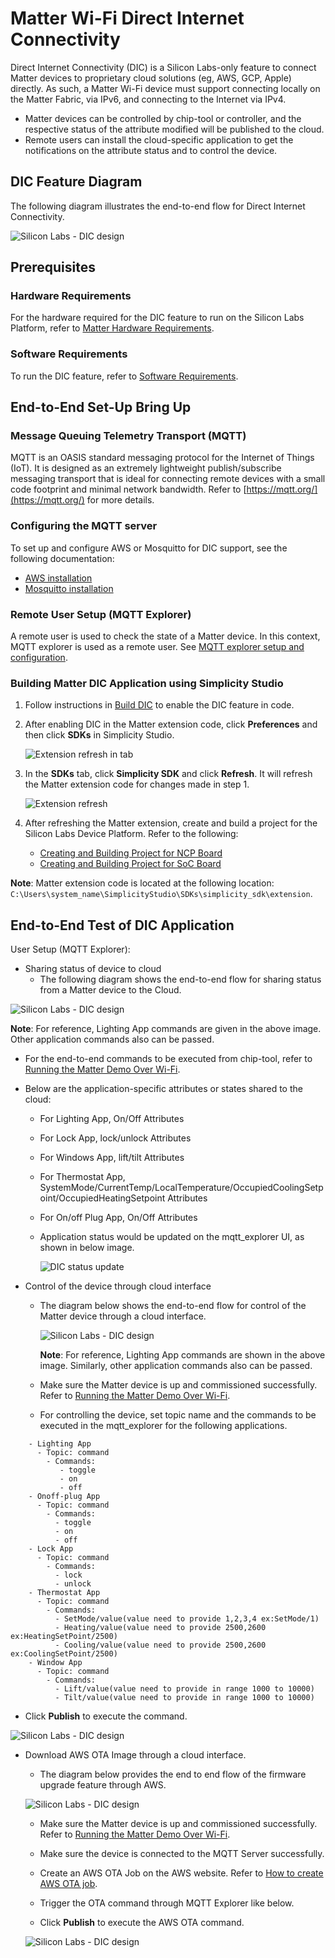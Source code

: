 # Matter Wi-Fi Direct Internet Connectivity

Direct Internet Connectivity (DIC) is a Silicon Labs-only feature to connect Matter devices to proprietary cloud solutions (eg, AWS, GCP, Apple) directly. As such, a Matter Wi-Fi device must support connecting locally on the Matter Fabric, via IPv6, and connecting to the Internet via IPv4.

- Matter devices can be controlled by chip-tool or controller, and the respective status of the attribute modified will be published to the cloud.
- Remote users can install the cloud-specific application to get the notifications on the attribute status and to control the device.

## DIC Feature Diagram

The following diagram illustrates the end-to-end flow for Direct Internet Connectivity.

![Silicon Labs - DIC design](images/dic-flow.png)

## Prerequisites

### Hardware Requirements

For the hardware required for the DIC feature to run on the Silicon Labs Platform, refer to [Matter Hardware Requirements](/matter/{build-docspace-version}/matter-prerequisites/hardware-requirements).

### Software Requirements

To run the DIC feature, refer to [Software Requirements](/matter/{build-docspace-version}/matter-prerequisites/software-requirements).

## End-to-End Set-Up Bring Up

### Message Queuing Telemetry Transport (MQTT)

MQTT is an OASIS standard messaging protocol for the Internet of Things (IoT). It is designed as an extremely lightweight publish/subscribe messaging transport that is ideal for connecting remote devices with a small code footprint and minimal network bandwidth. Refer to [https://mqtt.org/](https://mqtt.org/) for more details.

### Configuring the MQTT server

To set up and configure AWS or Mosquitto for DIC support, see the following documentation:

- [AWS installation](./aws-configuration-registration.md)
- [Mosquitto installation](./mosquitto-setup.md)

### Remote User Setup (MQTT Explorer)

A remote user is used to check the state of a Matter device. In this context, MQTT explorer is used as a remote user. See [MQTT explorer setup and configuration](./mqtt-explorer-setup.md).

### Building Matter DIC Application using Simplicity Studio

1. Follow instructions in [Build DIC](./build-dic.md) to enable the DIC feature in code.

2. After enabling DIC in the Matter extension code, click **Preferences** and then click **SDKs** in Simplicity Studio.

    ![Extension refresh in tab](images/dic-extension-refresh.png)

3. In the **SDKs** tab, click  **Simplicity SDK** and click **Refresh**. It will refresh the Matter extension code for changes made in step 1.

    ![Extension refresh](images/dic-extension-refresh-1.png)

4. After refreshing the Matter extension, create and build a project for the Silicon Labs Device Platform. Refer to the following:

    - [Creating and Building Project for NCP Board](/matter/{build-docspace-version}/matter-wifi-getting-started-example/getting-started-efx32-ncp#building-and-flashing-an-application)
    - [Creating and Building Project for SoC Board](/matter/{build-docspace-version}/matter-wifi-getting-started-example/getting-started-with-soc#building-the-917-soc-matter-accessory-devices-using-simplicity-studio)

**Note**: Matter extension code is located at the following location: `C:\Users\system_name\SimplicityStudio\SDKs\simplicity_sdk\extension`.

## End-to-End Test of DIC Application

User Setup (MQTT Explorer):

- Sharing status of device to cloud
  - The following diagram shows the end-to-end flow for sharing status from a Matter device to the Cloud.

![Silicon Labs - DIC design](images/dic-status-sharing.png)

  **Note**: For reference, Lighting App commands are given in the above image. Other application commands also can be passed.

- For the end-to-end commands to be executed from chip-tool, refer to [Running the Matter Demo Over Wi-Fi](/matter/{build-docspace-version}/matter-wifi-run-demo).
- Below are the application-specific attributes or states shared to the cloud:
  - For Lighting App, On/Off Attributes
  - For Lock App, lock/unlock Attributes
  - For Windows App, lift/tilt Attributes
  - For Thermostat App, SystemMode/CurrentTemp/LocalTemperature/OccupiedCoolingSetpoint/OccupiedHeatingSetpoint Attributes
  - For On/off Plug App, On/Off Attributes
  - Application status would be updated on the mqtt_explorer UI, as shown in below image.
  
      ![DIC status update](images/mqtt-explorer-4.png)

- Control of the device through cloud interface
  - The diagram below shows the end-to-end flow for control of the Matter device through a cloud interface.
  
      ![Silicon Labs - DIC design](images/dic-control-part.png)

    **Note**: For reference, Lighting App commands are shown in the above image. Similarly, other application commands also can be passed.

  - Make sure the Matter device is up and commissioned successfully. Refer to [Running the Matter Demo Over Wi-Fi](/matter/{build-docspace-version}/matter-wifi-run-demo).
  - For controlling the device, set topic name and the commands to be executed in the mqtt_explorer for the following applications.

```shell
    - Lighting App
      - Topic: command
        - Commands:
           - toggle
           - on
           - off
    - Onoff-plug App
      - Topic: command
        - Commands:
          - toggle
          - on
          - off
    - Lock App
      - Topic: command
        - Commands:
          - lock
          - unlock
    - Thermostat App
      - Topic: command
        - Commands:
          - SetMode/value(value need to provide 1,2,3,4 ex:SetMode/1)
          - Heating/value(value need to provide 2500,2600 ex:HeatingSetPoint/2500)
          - Cooling/value(value need to provide 2500,2600 ex:CoolingSetPoint/2500)
    - Window App
      - Topic: command
        - Commands:
          - Lift/value(value need to provide in range 1000 to 10000)
          - Tilt/value(value need to provide in range 1000 to 10000)
```

- Click **Publish** to execute the command.

![Silicon Labs - DIC design](images/control-device-through-cloud.png)

- Download AWS OTA Image through a cloud interface.
  
  - The diagram below provides the end to end flow of the firmware upgrade feature through AWS.

  ![Silicon Labs - DIC design](images/dic-aws-ota.png)

  - Make sure the Matter device is up and commissioned successfully. Refer to [Running the Matter Demo Over Wi-Fi](/matter/{build-docspace-version}/matter-wifi-run-demo).
  
  - Make sure the device is connected to the MQTT Server successfully.
  
  - Create an AWS OTA Job on the AWS website. Refer to [How to create AWS OTA job](./aws-configuration-registration.md).
  
  - Trigger the OTA command through MQTT Explorer like below.
  
  - Click **Publish** to execute the AWS OTA command.
  
  ![Silicon Labs - DIC design](images/download-aws-ota-through-cloud.png)
